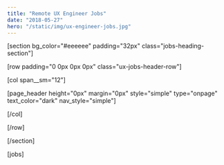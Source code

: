 ```yaml
---
title: "Remote UX Engineer Jobs"
date: "2018-05-27"
hero: "/static/img/ux-engineer-jobs.jpg"
---
```


\[section bg\_color="#eeeeee" padding="32px" class="jobs-heading-section"\]

\[row padding="0 0px 0px 0px" class="ux-jobs-header-row"\]

\[col span\_\_sm="12"\]

\[page\_header height="0px" margin="0px" style="simple" type="onpage" text\_color="dark" nav\_style="simple"\]

\[/col\]

\[/row\]

\[/section\]

\[jobs\]

